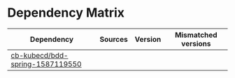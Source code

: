 # Dependency Matrix

Dependency | Sources | Version | Mismatched versions
---------- | ------- | ------- | -------------------
[cb-kubecd/bdd-spring-1587119550](https://github.com/cb-kubecd/bdd-spring-1587119550.git) |  | []() | 
